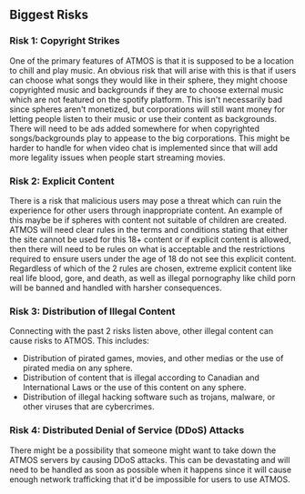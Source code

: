 ## Biggest Risks

### Risk 1: Copyright Strikes

One of the primary features of ATMOS is that it is supposed to be a location to
chill and play music. An obvious risk that will arise with this is that if users
can choose what songs they would like in their sphere, they might choose
copyrighted music and backgrounds if they are to choose external music which are
not featured on the spotify platform. This isn't necessarily bad since spheres
aren't monetized, but corporations will still want money for letting people
listen to their music or use their content as backgrounds. There will need to be
ads added somewhere for when copyrighted songs/backgrounds play to appease to
the big corporations. This might be harder to handle for when video chat is
implemented since that will add more legality issues when people start streaming
movies.

### Risk 2: Explicit Content

There is a risk that malicious users may pose a threat which can ruin the
experience for other users through inappropriate content. An example of this
maybe be if spheres with content not suitable of children are created. ATMOS
will need clear rules in the terms and conditions stating that either the site
cannot be used for this 18+ content or if explicit content is allowed, then
there will need to be rules on what is acceptable and the restrictions required
to ensure users under the age of 18 do not see this explicit content. Regardless
of which of the 2 rules are chosen, extreme explicit content like real life
blood, gore, and death, as well as illegal pornography like child porn will be
banned and handled with harsher consequences.

### Risk 3: Distribution of Illegal Content

Connecting with the past 2 risks listen above, other illegal content can cause
risks to ATMOS. This includes:

- Distribution of pirated games, movies, and other medias or the use of pirated
  media on any sphere.
- Distribution of content that is illegal according to Canadian and
  International Laws or the use of this content on any sphere.
- Distribution of illegal hacking software such as trojans, malware, or other
  viruses that are cybercrimes.

### Risk 4: Distributed Denial of Service (DDoS) Attacks

There might be a possibility that someone might want to take down the ATMOS
servers by causing DDoS attacks. This can be devastating and will need to be
handled as soon as possible when it happens since it will cause enough network
trafficking that it'd be impossible for users to use ATMOS.